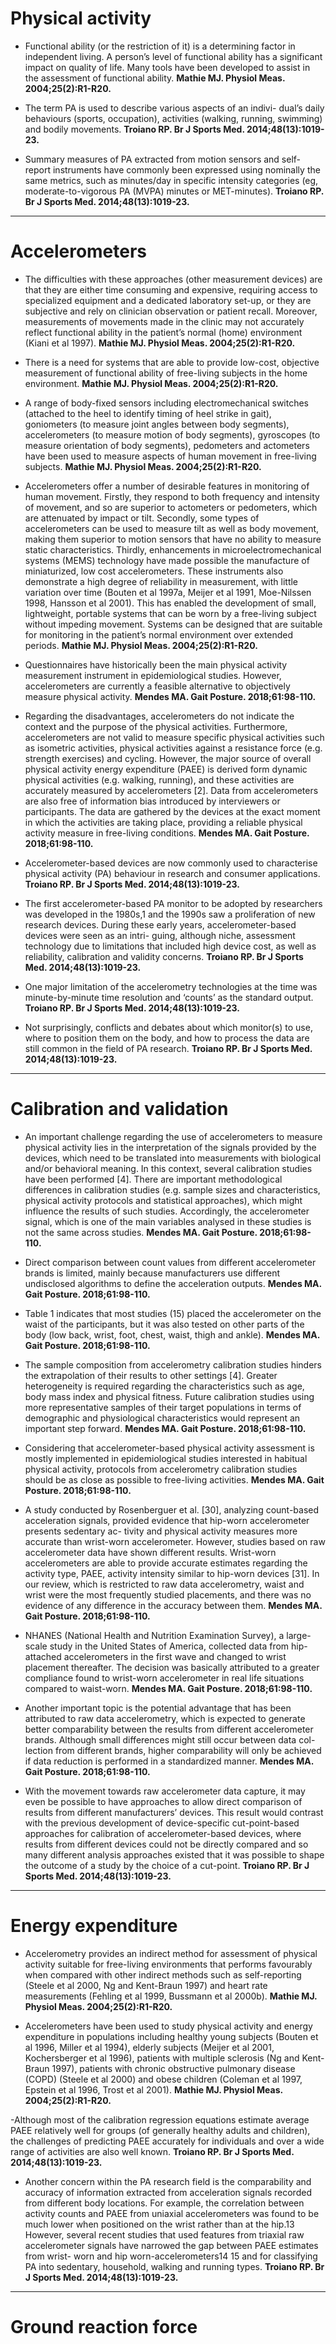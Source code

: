 # Physical activity
- Functional ability (or the restriction of it) is a determining factor in independent living. A person’s level of functional ability has a significant impact on quality of life. Many tools have been developed to assist in the assessment of functional ability.
**Mathie MJ. Physiol Meas. 2004;25(2):R1-R20.**

- The term PA is used to describe various aspects of an indivi- dual’s daily behaviours (sports, occupation), activities (walking, running, swimming) and bodily movements.
**Troiano RP. Br J Sports Med. 2014;48(13):1019-23.**

- Summary measures of PA extracted from motion sensors and self-report instruments have commonly been expressed using nominally the same metrics, such as minutes/day in specific intensity categories (eg, moderate-to-vigorous PA (MVPA) minutes or MET-minutes).
**Troiano RP. Br J Sports Med. 2014;48(13):1019-23.**

---

# Accelerometers

- The difficulties with these approaches (other measurement devices) are that they are either time consuming and expensive, requiring access to specialized equipment and a dedicated laboratory set-up, or they are subjective and rely on clinician observation or patient recall. Moreover, measurements of movements made in the clinic may not accurately reflect functional ability in the patient’s normal (home) environment (Kiani et al 1997). 
**Mathie MJ. Physiol Meas. 2004;25(2):R1-R20.**

- There is a need for systems that are able to provide low-cost, objective measurement of functional ability of free-living subjects in the home environment.
**Mathie MJ. Physiol Meas. 2004;25(2):R1-R20.**

- A range of body-fixed sensors including electromechanical switches (attached to the heel to identify timing of heel strike in gait), goniometers (to measure joint angles between body segments), accelerometers (to measure motion of body segments), gyroscopes (to measure orientation of body segments), pedometers and actometers have been used to measure aspects of human movement in free-living subjects. 
**Mathie MJ. Physiol Meas. 2004;25(2):R1-R20.**

- Accelerometers offer a number of desirable features in monitoring of human movement. Firstly, they respond to both frequency and intensity of movement, and so are superior to actometers or pedometers, which are attenuated by impact or tilt. Secondly, some types of accelerometers can be used to measure tilt as well as body movement, making them superior to motion sensors that have no ability to measure static characteristics. Thirdly, enhancements in microelectromechanical systems (MEMS) technology have made possible the manufacture of miniaturized, low cost accelerometers. These instruments also demonstrate a high degree of reliability in measurement, with little variation over time (Bouten et al 1997a, Meijer et al 1991, Moe-Nilssen 1998, Hansson et al 2001). This has enabled the development of small, lightweight, portable systems that can be worn by a free-living subject without impeding movement. Systems can be designed that are suitable for monitoring in the patient’s normal environment over extended periods.
**Mathie MJ. Physiol Meas. 2004;25(2):R1-R20.**

- Questionnaires have historically been the main physical activity measurement instrument in epidemiological studies. However, accelerometers are currently a feasible alternative to objectively measure physical activity.
**Mendes MA. Gait Posture. 2018;61:98-110.**

- Regarding the disadvantages, accelerometers do not indicate the context and the purpose of the physical activities. Furthermore, accelerometers are not valid to measure specific physical activities such as isometric activities, physical activities against a resistance force (e.g. strength exercises) and cycling. However, the major source of overall physical activity energy expenditure (PAEE) is derived form dynamic physical activities (e.g. walking, running), and these activities are accurately measured by accelerometers [2]. Data from accelerometers are also free of information bias introduced by interviewers or participants. The data are gathered by the devices at the exact moment in which the activities are taking place, providing a reliable physical activity measure in free-living conditions.
**Mendes MA. Gait Posture. 2018;61:98-110.**

- Accelerometer-based devices are now commonly used to characterise physical activity (PA) behaviour in research and consumer applications.
**Troiano RP. Br J Sports Med. 2014;48(13):1019-23.**

- The first accelerometer-based PA monitor to be adopted by researchers was developed in the 1980s,1 and the 1990s saw a proliferation of new research devices. During these early years, accelerometer-based devices were seen as an intri- guing, although niche, assessment technology due to limitations that included high device cost, as well as reliability, calibration and validity concerns.
**Troiano RP. Br J Sports Med. 2014;48(13):1019-23.**

- One major limitation of the accelerometry technologies at the time was minute-by-minute time resolution and ‘counts’ as the standard output.
**Troiano RP. Br J Sports Med. 2014;48(13):1019-23.**

- Not surprisingly, conflicts and debates about which monitor(s) to use, where to position them on the body, and how to process the data are still common in the field of PA research.
**Troiano RP. Br J Sports Med. 2014;48(13):1019-23.**

---

# Calibration and validation

- An important challenge regarding the use of accelerometers to measure physical activity lies in the interpretation of the signals provided by the devices, which need to be translated into measurements with biological and/or behavioral meaning. In this context, several calibration studies have been performed [4]. There are important methodological differences in calibration studies (e.g. sample sizes and characteristics, physical activity protocols and statistical approaches), which might influence the results of such studies. Accordingly, the accelerometer signal, which is one of the main variables analysed in these studies is not the same across studies. 
**Mendes MA. Gait Posture. 2018;61:98-110.**

- Direct comparison between count values from different accelerometer brands is limited, mainly because manufacturers use different undisclosed algorithms to define the acceleration outputs.
**Mendes MA. Gait Posture. 2018;61:98-110.**

- Table 1 indicates that most studies (15) placed the accelerometer on the waist of the participants, but it was also tested on other parts of the body (low back, wrist, foot, chest, waist, thigh and ankle).
**Mendes MA. Gait Posture. 2018;61:98-110.**

- The sample composition from accelerometry calibration studies hinders the extrapolation of their results to other settings [4]. Greater heterogeneity is required regarding the characteristics such as age, body mass index and physical fitness. Future calibration studies using more representative samples of their target populations in terms of demographic and physiological characteristics would represent an important step forward.
**Mendes MA. Gait Posture. 2018;61:98-110.**

- Considering that accelerometer-based physical activity assessment is mostly implemented in epidemiological studies interested in habitual physical activity, protocols from accelerometry calibration studies should be as close as possible to free-living activities.
**Mendes MA. Gait Posture. 2018;61:98-110.**

- A study conducted by Rosenberguer et al. [30], analyzing count-based acceleration signals, provided evidence that hip-worn accelerometer presents sedentary ac- tivity and physical activity measures more accurate than wrist-worn accelerometer. However, studies based on raw accelerometer data have shown different results. Wrist-worn accelerometers are able to provide accurate estimates regarding the activity type, PAEE, activity intensity similar to hip-worn devices [31]. In our review, which is restricted to raw data accelerometry, waist and wrist were the most frequently studied placements, and there was no evidence of any difference in the accuracy between them. 
**Mendes MA. Gait Posture. 2018;61:98-110.**

- NHANES (National Health and Nutrition Examination Survey), a large-scale study in the United States of America, collected data from hip-attached accelerometers in the first wave and changed to wrist placement thereafter. The decision was basically attributed to a greater compliance found to wrist-worn accelerometer in real life situations compared to waist-worn.
**Mendes MA. Gait Posture. 2018;61:98-110.**

- Another important topic is the potential advantage that has been attributed to raw data accelerometry, which is expected to generate better comparability between the results from different accelerometer brands. Although small differences might still occur between data col- lection from different brands, higher comparability will only be achieved if data reduction is performed in a standardized manner.
**Mendes MA. Gait Posture. 2018;61:98-110.**

- With the movement towards raw accelerometer data capture, it may even be possible to have approaches to allow direct comparison of results from different manufacturers’ devices. This result would contrast with the previous development of device-specific cut-point-based approaches for calibration of accelerometer-based devices, where results from different devices could not be directly compared and so many different analysis approaches existed that it was possible to shape the outcome of a study by the choice of a cut-point.
**Troiano RP. Br J Sports Med. 2014;48(13):1019-23.**

---

# Energy expenditure

- Accelerometry provides an indirect method for assessment of physical activity suitable for free-living environments that performs favourably when compared with other indirect methods such as self-reporting (Steele et al 2000, Ng and Kent-Braun 1997) and heart rate measurements (Fehling et al 1999, Bussmann et al 2000b).
**Mathie MJ. Physiol Meas. 2004;25(2):R1-R20.**

- Accelerometers have been used to study physical activity and energy expenditure in populations including healthy young subjects (Bouten et al 1996, Miller et al 1994), elderly subjects (Meijer et al 2001, Kochersberger et al 1996), patients with multiple sclerosis (Ng and Kent-Braun 1997), patients with chronic obstructive pulmonary disease (COPD) (Steele et al 2000) and obese children (Coleman et al 1997, Epstein et al 1996, Trost et al 2001). 
**Mathie MJ. Physiol Meas. 2004;25(2):R1-R20.**

-Although most of the calibration regression equations estimate average PAEE relatively well for groups (of generally healthy adults and children), the challenges of predicting PAEE accurately for individuals and over a wide range of activities are also well known.
**Troiano RP. Br J Sports Med. 2014;48(13):1019-23.**

- Another concern within the PA research field is the comparability and accuracy of information extracted from acceleration signals recorded from different body locations. For example, the correlation between activity counts and PAEE from uniaxial accelerometers was found to be much lower when positioned on the wrist rather than at the hip.13 However, several recent studies that used features from triaxial raw accelerometer signals have narrowed the gap between PAEE estimates from wrist- worn and hip worn-accelerometers14 15 and for classifying PA into sedentary, household, walking and running types.
**Troiano RP. Br J Sports Med. 2014;48(13):1019-23.**

---

# Ground reaction force